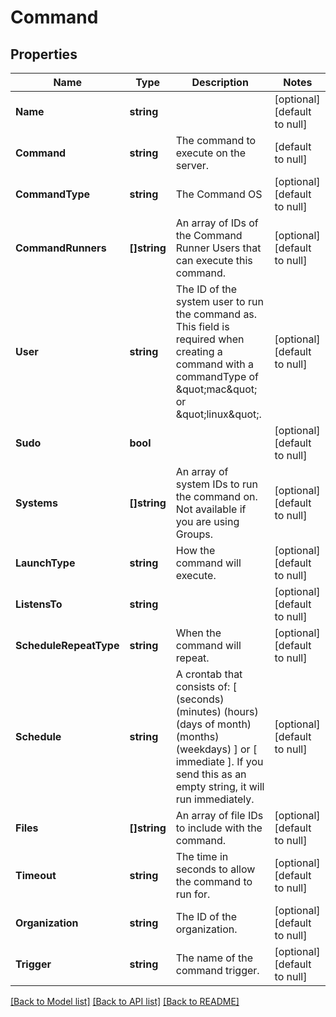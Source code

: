 # Command

## Properties
Name | Type | Description | Notes
------------ | ------------- | ------------- | -------------
**Name** | **string** |  | [optional] [default to null]
**Command** | **string** | The command to execute on the server. | [default to null]
**CommandType** | **string** | The Command OS | [optional] [default to null]
**CommandRunners** | **[]string** | An array of IDs of the Command Runner Users that can execute this command. | [optional] [default to null]
**User** | **string** | The ID of the system user to run the command as. This field is required when creating a command with a commandType of \&quot;mac\&quot; or \&quot;linux\&quot;. | [optional] [default to null]
**Sudo** | **bool** |  | [optional] [default to null]
**Systems** | **[]string** | An array of system IDs to run the command on. Not available if you are using Groups. | [optional] [default to null]
**LaunchType** | **string** | How the command will execute. | [optional] [default to null]
**ListensTo** | **string** |  | [optional] [default to null]
**ScheduleRepeatType** | **string** | When the command will repeat. | [optional] [default to null]
**Schedule** | **string** | A crontab that consists of: [ (seconds) (minutes) (hours) (days of month) (months) (weekdays) ] or [ immediate ]. If you send this as an empty string, it will run immediately.  | [optional] [default to null]
**Files** | **[]string** | An array of file IDs to include with the command. | [optional] [default to null]
**Timeout** | **string** | The time in seconds to allow the command to run for. | [optional] [default to null]
**Organization** | **string** | The ID of the organization. | [optional] [default to null]
**Trigger** | **string** | The name of the command trigger. | [optional] [default to null]

[[Back to Model list]](../README.md#documentation-for-models) [[Back to API list]](../README.md#documentation-for-api-endpoints) [[Back to README]](../README.md)


